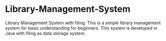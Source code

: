 # Library-Management-System
Library Management System with filing. This is a simple library management system for basic understanding for beginners. This system is developed in Java with filing as data storage system.
